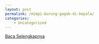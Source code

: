 ```yaml
---
layout: post
permalink: /mimpi-burung-gagak-di-kepala/
categories:
    - Uncategorized
---
```


[Baca Selengkapnya](/02)